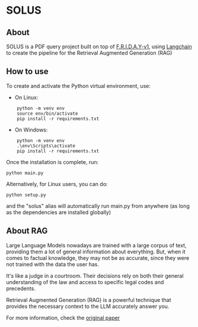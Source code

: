 # SOLUS



## About 

SOLUS is a PDF query project built on top of [F.R.I.D.A.Y-v1](https://github.com/F-R-I-D-A-Y-Project/F.R.I.D.A.Y-v1), using [Langchain](https://www.langchain.com/) to create the pipeline for the Retrieval Augmented Generation (RAG)


## How to use
To create and activate the Python virtual environment, use:

- On Linux:
```shell
    python -m venv env
    source env/bin/activate
    pip install -r requirements.txt
```
- On Windows:
```shell
    python -m venv env
    .\env\Scripts\activate
    pip install -r requirements.txt
```

Once the installation is complete, run:
```shell
python main.py
```
Alternatively, for Linux users, you can do:
```shell
python setup.py
```
and the "solus" alias will automatically run main.py from anywhere (as long as the dependencies are installed globally)

## About RAG

Large Language Models nowadays are trained with a large corpus of text, providing them a lot of general information about everything. But, when it comes to factual knowledge, they may not be as accurate, since they were not trained with the data the user has. 
       
It's like a judge in a courtroom. Their decisions rely on both their general understanding of the law and access to specific legal codes and precedents.  

Retrieval Augmented Generation (RAG) is a powerful technique that provides the necessary context to the LLM accurately answer you.


For more information, check the [original paper](https://arxiv.org/abs/2005.11401)